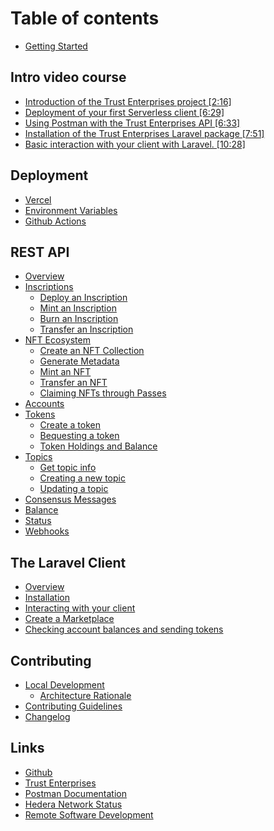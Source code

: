 # Table of contents

* [Getting Started](README.md)

## Intro video course

* [Introduction of the Trust Enterprises project \[2:16\]](intro-video-course/introduction-of-the-trust-enterprises-project.md)
* [Deployment of your first Serverless client \[6:29\]](intro-video-course/deployment-of-your-first-serverless-client-6-29.md)
* [Using Postman with the Trust Enterprises API \[6:33\]](intro-video-course/using-postman-with-the-trust-enterprises-api-6-33.md)
* [Installation of the Trust Enterprises Laravel package \[7:51\]](intro-video-course/installation-of-the-trust-enterprises-laravel-package-7-51.md)
* [Basic interaction with your client with Laravel. \[10:28\]](intro-video-course/basic-interaction-with-your-client-with-laravel.-10-28.md)

## Deployment

* [Vercel](deployment/untitled.md)
* [Environment Variables](deployment/environment-variables.md)
* [Github Actions](deployment/github-actions.md)

## REST API

* [Overview](rest-api/overview.md)
* [Inscriptions](rest-api/inscriptions/README.md)
  * [Deploy an Inscription](rest-api/inscriptions/deploy-an-inscription.md)
  * [Mint an Inscription](rest-api/inscriptions/mint-an-inscription.md)
  * [Burn an Inscription](rest-api/inscriptions/burn-an-inscription.md)
  * [Transfer an Inscription](rest-api/inscriptions/transfer-an-inscription.md)
* [NFT Ecosystem](rest-api/nft-ecosystem/README.md)
  * [Create an NFT Collection](rest-api/nft-ecosystem/create-an-nft-collection.md)
  * [Generate Metadata](rest-api/nft-ecosystem/generate-metadata.md)
  * [Mint an NFT](rest-api/nft-ecosystem/mint-an-nft.md)
  * [Transfer an NFT](rest-api/nft-ecosystem/transfer-an-nft.md)
  * [Claiming NFTs through Passes](rest-api/nft-ecosystem/claiming-nfts-through-passes.md)
* [Accounts](rest-api/accounts.md)
* [Tokens](rest-api/tokens/README.md)
  * [Create a token](rest-api/tokens/create-a-token.md)
  * [Bequesting a token](rest-api/tokens/bequesting-a-token.md)
  * [Token Holdings and Balance](rest-api/tokens/token-holdings-and-balance.md)
* [Topics](rest-api/topics/README.md)
  * [Get topic info](rest-api/topics/get-topic-info.md)
  * [Creating a new topic](rest-api/topics/creating-a-new-topic.md)
  * [Updating a topic](rest-api/topics/updating-a-topic.md)
* [Consensus Messages](rest-api/consensus-messages.md)
* [Balance](rest-api/balance.md)
* [Status](rest-api/status.md)
* [Webhooks](rest-api/webhooks.md)

## The Laravel Client <a href="#laravel" id="laravel"></a>

* [Overview](laravel/working-with-laravel.md)
* [Installation](laravel/installation.md)
* [Interacting with your client](laravel/interacting-with-your-client.md)
* [Create a Marketplace](laravel/create-a-marketplace.md)
* [Checking account balances and sending tokens](laravel/checking-account-balances-and-sending-tokens.md)

## Contributing

* [Local Development](contributing/local-development/README.md)
  * [Architecture Rationale](contributing/local-development/architecture-rationale.md)
* [Contributing Guidelines](contributing/guidelines.md)
* [Changelog](contributing/changelog.md)

## Links

* [Github](https://github.com/trustenterprises/hedera-serverless-consensus)
* [Trust Enterprises](https://trust.enterprises/)
* [Postman Documentation](https://www.getpostman.com/collections/e61a0c42e7d572890996)
* [Hedera Network Status](https://status.hedera.com/)
* [Remote Software Development](https://remotesoftwaredevelopment.com/)
